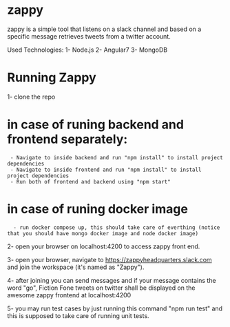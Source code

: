 # zappy
zappy is a simple tool that listens on a slack channel and based on a specific message retrieves tweets from a twitter account.

Used Technologies:
1- Node.js
2- Angular7
3- MongoDB

# Running Zappy
1- clone the repo
  # in case of runing backend and frontend separately:
     - Navigate to inside backend and run "npm install" to install project dependencies
     - Navigate to inside frontend and run "npm install" to install project dependencies
     - Run both of frontend and backend using "npm start"
  # in case of runing docker image
      - run docker compose up, this should take care of everthing (notice that you should have mongo docker image and node docker image)
      
2- open your browser on localhost:4200 to access zappy front end.

3- open your browser, navigate to https://zappyheadquarters.slack.com and join the workspace (it's named as "Zappy").

4- after joining you can send messages and if your message contains the word "go", Fiction Fone tweets on twitter shall be displayed on the awesome zappy frontend at localhost:4200

5- you may run test cases by just running this command "npm run test" and this is supposed to take care of running unit tests.

      
